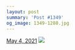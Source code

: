 ```yaml
---
layout: post
summary: 'Post #1349'
og_image: 1349-1280.jpg
---
```


<p>
  <time>
    <a href="/1349">May 4, 2021</a>
  </time>
  <a href="/1349">
    <img src="{{ site.assets_url }}/1349-640.jpg" srcset="{{ site.assets_url }}/1349-320.jpg 320w, {{ site.assets_url }}/1349-640.jpg 640w, {{ site.assets_url }}/1349-960.jpg 960w, {{ site.assets_url }}/1349-1280.jpg 1280w" sizes="(min-width: 700px) 50vw, calc(100vw - 2rem)" />
  </a>
</p>
